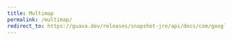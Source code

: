 ```yaml
---
title: Multimap
permalink: /multimap/
redirect_to: https://guava.dev/releases/snapshot-jre/api/docs/com/google/common/collect/Multimap.html
---
```

